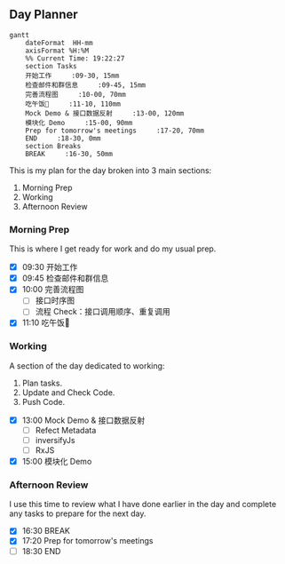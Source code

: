 ## Day Planner
```mermaid
gantt
    dateFormat  HH-mm
    axisFormat %H:%M
    %% Current Time: 19:22:27
    section Tasks
    开始工作     :09-30, 15mm
    检查邮件和群信息     :09-45, 15mm
    完善流程图     :10-00, 70mm
    吃午饭🥣     :11-10, 110mm
    Mock Demo & 接口数据反射     :13-00, 120mm
    模块化 Demo     :15-00, 90mm
    Prep for tomorrow's meetings     :17-20, 70mm
    END     :18-30, 0mm
    section Breaks
    BREAK     :16-30, 50mm
```

This is my plan for the day broken into 3 main sections:
1. Morning Prep
2. Working
3. Afternoon Review

### Morning Prep

This is where I get ready for work and do my usual prep.

- [x] 09:30 开始工作
- [x] 09:45 检查邮件和群信息
- [x] 10:00 完善流程图
  - [ ] 接口时序图
  - [ ] 流程 Check：接口调用顺序、重复调用
- [x] 11:10 吃午饭🥣

### Working

A section of the day dedicated to working:

1. Plan tasks.
2. Update and Check Code.
3. Push Code.
   
- [x] 13:00 Mock Demo & 接口数据反射
  - [ ] Refect Metadata
  - [ ] inversifyJs
  - [ ] RxJS
- [x] 15:00 模块化 Demo

### Afternoon Review

I use this time to review what I have done earlier in the day and complete any tasks to prepare for the next day.

- [x] 16:30 BREAK
- [x] 17:20 Prep for tomorrow's meetings
- [ ] 18:30 END